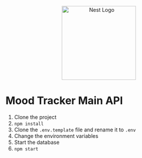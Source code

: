 <p align="center">
  <a href="http://nestjs.com/" target="blank"><img src="https://nestjs.com/img/logo-small.svg" width="200" alt="Nest Logo" /></a>
</p>


# Mood Tracker Main API

1. Clone the project
2. ```npm install```
3. Clone the ```.env.template``` file and rename it to ```.env```
4. Change the environment variables
5. Start the database
6. ```npm start```
